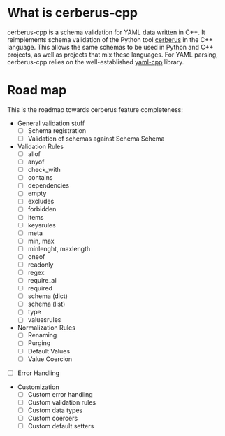 # What is cerberus-cpp

cerberus-cpp is a schema validation for YAML data written in C++.
It reimplements schema validation of the Python tool [cerberus](https://github.com/pyeve/cerberus)
in the C++ language. This allows the same schemas to be used in Python
and C++ projects, as well as projects that mix these languages.
For YAML parsing, cerberus-cpp relies on the well-established [yaml-cpp](https://github.com/jbeder/yaml-cpp)
library.

# Road map

This is the roadmap towards cerberus feature completeness:

* General validation stuff
  * [ ] Schema registration
  * [ ] Validation of schemas against Schema Schema
* Validation Rules
  * [ ] allof
  * [ ] anyof
  * [ ] check_with
  * [ ] contains
  * [ ] dependencies
  * [ ] empty
  * [ ] excludes
  * [ ] forbidden
  * [ ] items
  * [ ] keysrules
  * [ ] meta
  * [ ] min, max
  * [ ] minlenght, maxlength
  * [ ] oneof
  * [ ] readonly
  * [ ] regex
  * [ ] require_all
  * [ ] required
  * [ ] schema (dict)
  * [ ] schema (list)
  * [ ] type
  * [ ] valuesrules
* Normalization Rules
  * [ ] Renaming
  * [ ] Purging
  * [ ] Default Values
  * [ ] Value Coercion
* [ ] Error Handling
* Customization
  * [ ] Custom error handling
  * [ ] Custom validation rules
  * [ ] Custom data types
  * [ ] Custom coercers
  * [ ] Custom default setters
